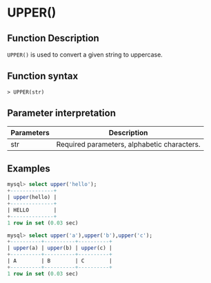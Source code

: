 # **UPPER()**

## **Function Description**

`UPPER()` is used to convert a given string to uppercase.

## **Function syntax**

```
> UPPER(str)
```

## **Parameter interpretation**

| Parameters | Description |
| ---- | ---- |
| str | Required parameters, alphabetic characters. |

## **Examples**

```sql
mysql> select upper('hello');
+--------------+
| upper(hello) |
+--------------+
| HELLO        |
+--------------+
1 row in set (0.03 sec)

mysql> select upper('a'),upper('b'),upper('c');
+----------+----------+----------+
| upper(a) | upper(b) | upper(c) |
+----------+----------+----------+
| A        | B        | C        |
+----------+----------+----------+
1 row in set (0.03 sec)
```
